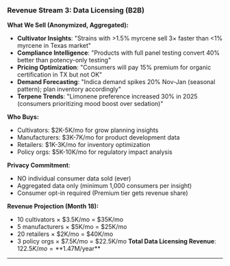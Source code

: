 ### **Revenue Stream 3: Data Licensing (B2B)**

**What We Sell (Anonymized, Aggregated):**

- **Cultivator Insights**: "Strains with >1.5% myrcene sell 3× faster than <1% myrcene in Texas market"
- **Compliance Intelligence**: "Products with full panel testing convert 40% better than potency-only testing"
- **Pricing Optimization**: "Consumers will pay 15% premium for organic certification in TX but not OK"
- **Demand Forecasting**: "Indica demand spikes 20% Nov-Jan (seasonal pattern); plan inventory accordingly"
- **Terpene Trends**: "Limonene preference increased 30% in 2025 (consumers prioritizing mood boost over sedation)"

**Who Buys:**

- Cultivators: $2K-5K/mo for grow planning insights
- Manufacturers: $3K-7K/mo for product development data
- Retailers: $1K-3K/mo for inventory optimization
- Policy orgs: $5K-10K/mo for regulatory impact analysis

**Privacy Commitment**:

- NO individual consumer data sold (ever)
- Aggregated data only (minimum 1,000 consumers per insight)
- Consumer opt-in required (Premium tier gets revenue share)

**Revenue Projection (Month 18):**

- 10 cultivators × $3.5K/mo = $35K/mo
- 5 manufacturers × $5K/mo = $25K/mo
- 20 retailers × $2K/mo = $40K/mo
- 3 policy orgs × $7.5K/mo = $22.5K/mo
**Total Data Licensing Revenue**: $122.5K/mo = **$1.47M/year**

---
